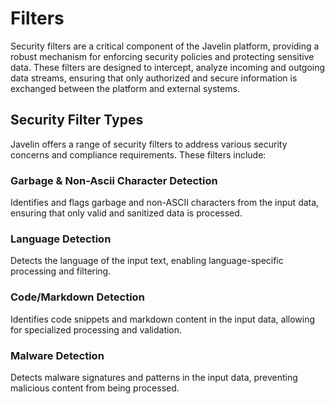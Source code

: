# Filters

Security filters are a critical component of the Javelin platform, providing a robust mechanism for enforcing security policies and protecting sensitive data. These filters are designed to intercept, analyze incoming and outgoing data streams, ensuring that only authorized and secure information is exchanged between the platform and external systems.

## Security Filter Types

Javelin offers a range of security filters to address various security concerns and compliance requirements. These filters include:

### Garbage & Non-Ascii Character Detection

Identifies and flags garbage and non-ASCII characters from the input data, ensuring that only valid and sanitized data is processed.

### Language Detection

Detects the language of the input text, enabling language-specific processing and filtering.

### Code/Markdown Detection

Identifies code snippets and markdown content in the input data, allowing for specialized processing and validation.

### Malware Detection

Detects malware signatures and patterns in the input data, preventing malicious content from being processed.
